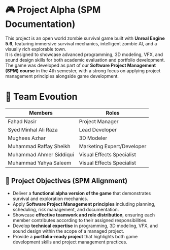 # 🎮 Project Alpha (SPM Documentation)

This project is an open world zombie survival game built with **Unreal Engine 5.6**, featuring immersive survival mechanics, intelligent zombie AI, and a visually rich explorable town.  
It is designed to showcase advanced programming, 3D modeling, VFX, and sound design skills for both academic evaluation and portfolio development.  
The game was developed as part of our **Software Project Management (SPM) course** in the 4th semester, with a strong focus on applying project management principles alongside game development.  

# 🤝 Team Evoution
| Members                      |        Roles             | 
|------------------------------|--------------------------|
| Fahad Nasir                  | Project Manager          | 
| Syed Minhal Ali Raza         | Lead Developer           | 
| Mughees Azhar                | 3D Modeler               |
| Muhammad Raffay Sheikh       | Marketing Expert/Developer| 
| Muhammad Ahmer Siddiqui      | Visual Effects Specialist| 
| Muhammad Yahya Saleem        | Visual Effects Specialist|

## 🎯 Project Objectives (SPM Alignment)

- Deliver a **functional alpha version of the game** that demonstrates survival and exploration mechanics.  
- Apply **Software Project Management principles** including planning, scheduling, risk management, and documentation.  
- Showcase **effective teamwork and role distribution**, ensuring each member contributes according to their assigned responsibilities.  
- Develop **technical expertise** in programming, 3D modeling, VFX, and sound design within the scope of a managed project.  
- Provide a **portfolio-ready project** that highlights both game development skills and project management practices.  


